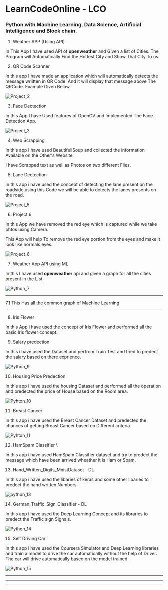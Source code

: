 # LearnCodeOnline - LCO

### **Python with Machine Learning, Data Science, Artificial Intelligence and Block chain.**


1. Weather APP (Using API)

In This App I have used API of **openweather** and Given a list of Cities. The Program will Automatically Find the Hottest City and Show That City To us.

2. QR Code Scanner

In this app I have made an application which will automatically detects the message wriitten in QR Code.
And it will display that message above The QRCode.
Example Given Below.

![Project_2](https://github.com/iamtiwarianurag/MLatLCO/blob/master/Project%202/QRCODESCANNER.png)

3. Face Dectection

In this App I have Used features of OpenCV and Implemented The Face Detection App.

![Project_3](https://github.com/iamtiwarianurag/MLatLCO/blob/master/Project%203/FaceDectaction.png)

4. Web Scrapping

In this app I have used BeautifullSoup and collected the information Available on the Other's Website.

I have Scrapped text as well as Photos on two different Files.

5. Lane Dectection

In this app i have used the concept of detecting the lane present on the roadside,using this Code we will be able to detects the lanes presents on the road.

![Project_5](https://github.com/iamtiwarianurag/MLatLCO/blob/master/Project%205/Screenshot%202019-06-18%20at%2012.04.37%20PM.png)

6. Project 6

In this App we have removed the red eye which is captured while we take phtos using Camera.

This App will help To remove the red eye portion from the eyes and make it look like normals eyes.

![Project_6](https://github.com/iamtiwarianurag/MLatLCO/blob/master/Project%206/red1.jpg)

7. Weather App API using ML

In this I have used **openweather** api and given a graph for all the cities present in the List.

![Python_7](https://github.com/iamtiwarianurag/MLatLCO/blob/master/Project%207/graph1.png)

---
7.1 This Has all the common graph of Machine Learning

---

8. Iris Flower 

In this App i have used the concept of Iris Flower and performed all the basic Iris flower concept.

9. Salary predection

In this i have used the Dataset and perfrom Train Test and tried to predect the salary based on there exprience.

![Python_9](https://github.com/iamtiwarianurag/MLatLCO/blob/master/Project%209/SalaryPredection.png)

10. Housing Price Predection

In this app i have used the housing Dataset and performed all the operation and predected the price of House based on the Room area.

![Pyhton_10](https://github.com/iamtiwarianurag/MLatLCO/blob/master/Project%2010/HousingDataPrice.png)

11. Breast Cancer

In this app i have used the Breast Cancer Dataset and predected the chances of getting Breast Cancer based on Different criteria.

![Pyhton_11](https://github.com/iamtiwarianurag/MLatLCO/blob/master/Project%2011/BreastCancer.png)

12. HamSpam Classifier \

In this app i have used HamSpam Classifier dataset and try to predect the message which have been arrived wheather it is Ham or Spam.

13. Hand_Written_Digits_MnistDataset - DL

In this app i have used the libaries of keras and some other libaries to predect the hand written Numbers.

![python_13](https://github.com/iamtiwarianurag/MLatLCO/blob/master/Project%2013/Graph1.png)

14. German_Traffic_Sign_Classifier - DL

In this app i have used the Deep Learning Concept and its libraries to predect the Traffic sign Signals.

![Python_14](https://github.com/iamtiwarianurag/MLatLCO/blob/master/Project%2014/Graph1.png)

15. Self Driving Car

In this app i have used the Coursera Simulator and Deep Learning libraries and train a model to drive the car automatically without the help of Driver. The car will drive automatically based on the model trained.

![Python_15](https://github.com/iamtiwarianurag/MLatLCO/blob/master/Project%2015/SelfDrivingcar.png)

---
---
---
